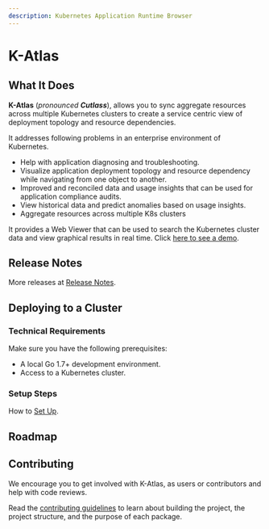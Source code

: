 ```yaml
---
description: Kubernetes Application Runtime Browser
---
```


# K-Atlas

## What It Does

**K-Atlas** \(_pronounced **Cutlass**_\), allows you to sync aggregate resources across multiple Kubernetes clusters to create a service centric view of deployment topology and resource dependencies.

It addresses following problems in an enterprise environment of Kubernetes.

* Help with application diagnosing and troubleshooting. 
* Visualize application deployment topology and resource dependency while navigating from one object to another.
* Improved and reconciled data and usage insights that can be used for application compliance audits.
* View historical data and predict anomalies based on usage insights. 
* Aggregate resources across multiple K8s clusters

It provides a Web Viewer that can be used to search the Kubernetes cluster data and view graphical results in real time. Click [here to see a demo](https://www.useloom.com/share/eb97aa1054004be197e3ed732223e689).

## Release Notes

More releases at [Release Notes](release.md).

## Deploying to a Cluster

### Technical Requirements

Make sure you have the following prerequisites:

* A local Go 1.7+ development environment.
* Access to a Kubernetes cluster.

### Setup Steps

How to [Set Up](docs/installation.md).

## Roadmap



## Contributing

We encourage you to get involved with K-Atlas, as users or contributors and help with code reviews.

Read the [contributing guidelines](docs/contributing.md) to learn about building the project, the project structure, and the purpose of each package. 

